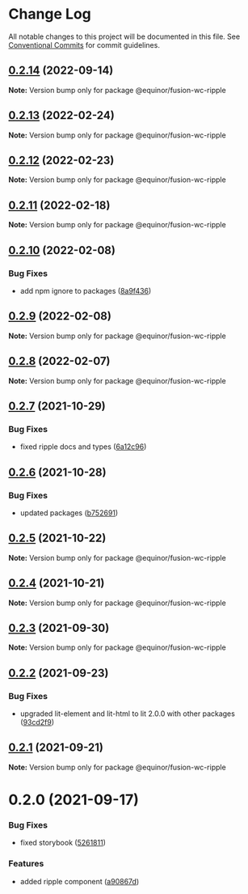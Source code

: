 # Change Log

All notable changes to this project will be documented in this file.
See [Conventional Commits](https://conventionalcommits.org) for commit guidelines.

## [0.2.14](https://github.com/equinor/fusion-web-components/compare/@equinor/fusion-wc-ripple@0.2.13...@equinor/fusion-wc-ripple@0.2.14) (2022-09-14)

**Note:** Version bump only for package @equinor/fusion-wc-ripple





## [0.2.13](https://github.com/equinor/fusion-web-components/compare/@equinor/fusion-wc-ripple@0.2.12...@equinor/fusion-wc-ripple@0.2.13) (2022-02-24)

**Note:** Version bump only for package @equinor/fusion-wc-ripple





## [0.2.12](https://github.com/equinor/fusion-web-components/compare/@equinor/fusion-wc-ripple@0.2.11...@equinor/fusion-wc-ripple@0.2.12) (2022-02-23)

**Note:** Version bump only for package @equinor/fusion-wc-ripple





## [0.2.11](https://github.com/equinor/fusion-web-components/compare/@equinor/fusion-wc-ripple@0.2.10...@equinor/fusion-wc-ripple@0.2.11) (2022-02-18)

**Note:** Version bump only for package @equinor/fusion-wc-ripple





## [0.2.10](https://github.com/equinor/fusion-web-components/compare/@equinor/fusion-wc-ripple@0.2.9...@equinor/fusion-wc-ripple@0.2.10) (2022-02-08)


### Bug Fixes

* add npm ignore to packages ([8a9f436](https://github.com/equinor/fusion-web-components/commit/8a9f436f4d38c0fec431d9388ce3098853f8babc))





## [0.2.9](https://github.com/equinor/fusion-web-components/compare/@equinor/fusion-wc-ripple@0.2.8...@equinor/fusion-wc-ripple@0.2.9) (2022-02-08)

**Note:** Version bump only for package @equinor/fusion-wc-ripple





## [0.2.8](https://github.com/equinor/fusion-web-components/compare/@equinor/fusion-wc-ripple@0.2.7...@equinor/fusion-wc-ripple@0.2.8) (2022-02-07)

**Note:** Version bump only for package @equinor/fusion-wc-ripple





## [0.2.7](https://github.com/equinor/fusion-web-components/compare/@equinor/fusion-wc-ripple@0.2.6...@equinor/fusion-wc-ripple@0.2.7) (2021-10-29)


### Bug Fixes

* fixed ripple docs and types ([6a12c96](https://github.com/equinor/fusion-web-components/commit/6a12c968f95d9a268a1a9de4678c09828687ed47))





## [0.2.6](https://github.com/equinor/fusion-web-components/compare/@equinor/fusion-wc-ripple@0.2.5...@equinor/fusion-wc-ripple@0.2.6) (2021-10-28)


### Bug Fixes

* updated packages ([b752691](https://github.com/equinor/fusion-web-components/commit/b75269105063dfbb150432bd86426e33d67ba869))





## [0.2.5](https://github.com/equinor/fusion-web-components/compare/@equinor/fusion-wc-ripple@0.2.4...@equinor/fusion-wc-ripple@0.2.5) (2021-10-22)

**Note:** Version bump only for package @equinor/fusion-wc-ripple





## [0.2.4](https://github.com/equinor/fusion-web-components/compare/@equinor/fusion-wc-ripple@0.2.3...@equinor/fusion-wc-ripple@0.2.4) (2021-10-21)

**Note:** Version bump only for package @equinor/fusion-wc-ripple





## [0.2.3](https://github.com/equinor/fusion-web-components/compare/@equinor/fusion-wc-ripple@0.2.2...@equinor/fusion-wc-ripple@0.2.3) (2021-09-30)

**Note:** Version bump only for package @equinor/fusion-wc-ripple





## [0.2.2](https://github.com/equinor/fusion-web-components/compare/@equinor/fusion-wc-ripple@0.2.1...@equinor/fusion-wc-ripple@0.2.2) (2021-09-23)


### Bug Fixes

* upgraded lit-element and lit-html to lit 2.0.0 with other packages ([93cd2f9](https://github.com/equinor/fusion-web-components/commit/93cd2f997d6045fd5ab69fe05ccee5acfa861ad7))





## [0.2.1](https://github.com/equinor/fusion-web-components/compare/@equinor/fusion-wc-ripple@0.2.0...@equinor/fusion-wc-ripple@0.2.1) (2021-09-21)

**Note:** Version bump only for package @equinor/fusion-wc-ripple





# 0.2.0 (2021-09-17)


### Bug Fixes

* fixed storybook ([5261811](https://github.com/equinor/fusion-web-components/commit/5261811b3e5ef0c432756704aa53ab72afce40c4))


### Features

* added ripple component ([a90867d](https://github.com/equinor/fusion-web-components/commit/a90867d95c5efda0f8072a9338b660cc4e39e46c))

